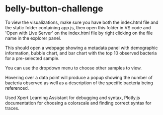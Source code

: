 # belly-button-challenge

To view the visualizations, make sure you have both the index.html file and the static folder containing app.js, then open this folder in VS code and 'Open with Live Server' on the index.html file by right clicking on the file name in the explorer panel.

This should open a webpage showing a metadata panel with demographic information, bubble chart, and bar chart with the top 10 observed bacteria for a pre-selected sample.

You can use the dropdown menu to choose other samples to view.

Hovering over a data point will produce a popup showing the number of bacteria observed as well as a description of the specific bacteria being referenced.


Used Xpert Learning Assistant for debugging and syntax, Plotly.js documentation for choosing a colorscale and finding correct syntax for traces.